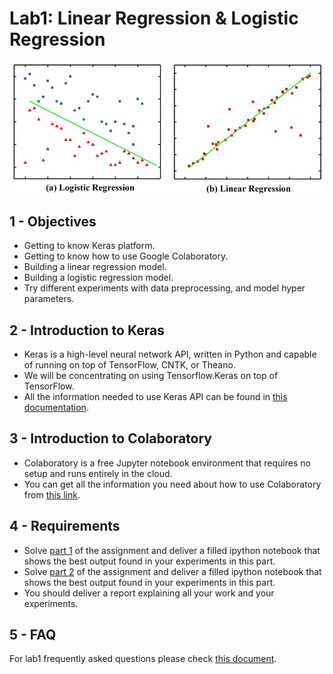 # Lab1: Linear Regression & Logistic Regression

![Logistic vs Linear Regression](Logistic-regression-and-linear-regression.jpg)

## 1 - Objectives

* Getting to know Keras platform.
* Getting to know how to use Google Colaboratory.
* Building a linear regression model.
* Building a logistic regression model.
* Try different experiments with data preprocessing, and model hyper parameters.

## 2 - Introduction to Keras

* Keras is a high-level neural network API, written in Python and capable of  running on top of TensorFlow, CNTK, or Theano.
* We will be concentrating on using Tensorflow.Keras on top of TensorFlow.
* All the information needed to use Keras API can be found in [this documentation](https://www.tensorflow.org/tutorials/).

## 3 - Introduction to Colaboratory

* Colaboratory is a free Jupyter notebook environment that requires no setup and runs entirely in the cloud.
* You can get all the information you need about how to use Colaboratory from [this link](https://colab.research.google.com/notebooks/welcome.ipynb).

## 4 - Requirements

* Solve [part 1](lab1_part1.ipynb) of the assignment and deliver a filled ipython notebook that shows the best output found in your experiments in this part.
* Solve [part 2](lab1_part2.ipynb) of the assignment and deliver a filled ipython notebook that shows the best output found in your experiments in this part.
* You should deliver a report explaining all your work and your experiments.

## 5 - FAQ

For lab1 frequently asked questions please check [this document](FAQ.md).
